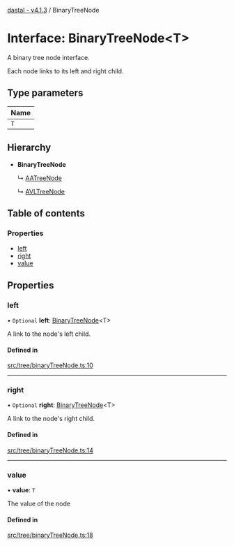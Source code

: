 [dastal - v4.1.3](../README.md) / BinaryTreeNode

# Interface: BinaryTreeNode<T\>

A binary tree node interface.

Each node links to its left and right child.

## Type parameters

| Name |
| :------ |
| `T` |

## Hierarchy

- **BinaryTreeNode**

  ↳ [AATreeNode](aatreenode.md)

  ↳ [AVLTreeNode](avltreenode.md)

## Table of contents

### Properties

- [left](binarytreenode.md#left)
- [right](binarytreenode.md#right)
- [value](binarytreenode.md#value)

## Properties

### left

• `Optional` **left**: [BinaryTreeNode](binarytreenode.md)<T\>

A link to the node's left child.

#### Defined in

[src/tree/binaryTreeNode.ts:10](https://github.com/havelessbemore/dastal/blob/5081892/src/tree/binaryTreeNode.ts#L10)

___

### right

• `Optional` **right**: [BinaryTreeNode](binarytreenode.md)<T\>

A link to the node's right child.

#### Defined in

[src/tree/binaryTreeNode.ts:14](https://github.com/havelessbemore/dastal/blob/5081892/src/tree/binaryTreeNode.ts#L14)

___

### value

• **value**: `T`

The value of the node

#### Defined in

[src/tree/binaryTreeNode.ts:18](https://github.com/havelessbemore/dastal/blob/5081892/src/tree/binaryTreeNode.ts#L18)

